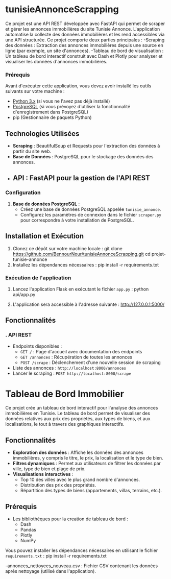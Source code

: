 # tunisieAnnonceScrapping
Ce projet est une API REST développée avec FastAPI qui permet de scraper et gérer les annonces immobilières du site Tunisie Annonce. L'application automatise la collecte des données immobilières et les rend accessibles via une API structurée.
Ce projet comporte deux parties principales :
-Scraping des données : Extraction des annonces immobilières depuis une source en ligne (par exemple, un site d'annonces).
-Tableau de bord de visualisation : Un tableau de bord interactif construit avec Dash et Plotly pour analyser et visualiser les données d'annonces immobilières.
### Prérequis
Avant d'exécuter cette application, vous devez avoir installé les outils suivants sur votre machine :
- [Python 3.x](https://www.python.org/downloads/) (si vous ne l'avez pas déjà installé)
- [PostgreSQL](https://www.postgresql.org/download/) (si vous prévoyez d'utiliser la fonctionnalité d'enregistrement dans PostgreSQL)
- pip (Gestionnaire de paquets Python)
## Technologies Utilisées

- **Scraping** : BeautifulSoup et Requests pour l'extraction des données à partir du site web.
- **Base de Données** : PostgreSQL pour le stockage des données des annonces.
- **API** : FastAPI  pour la gestion de l'API REST
  -
### Configuration

1. **Base de données PostgreSQL** :
   - Créez une base de données PostgreSQL appelée `tunisie_annonce`.
   - Configurez les paramètres de connexion dans le fichier `scraper.py` pour correspondre à votre installation de PostgreSQL.
   

## Installation et Exécution
1. Clonez ce dépôt sur votre machine locale :
    git clone https://github.com/BennourNour/tunisieAnnonceScrapping.git
    cd projet-tunisie-annonce
2. Installez les dépendances nécessaires :
    pip install -r requirements.txt
### Exécution de l'application

1. Lancez l'application Flask en exécutant le fichier `app.py` :
    python api/app.py

2. L'application sera accessible à l'adresse suivante :
    http://127.0.0.1:5000/

## Fonctionnalités
### . API REST
- Endpoints disponibles :
  - `GET /` : Page d'accueil avec documentation des endpoints
  - `GET /annonces` : Récupération de toutes les annonces
  - `POST /scrape` : Déclenchement d'une nouvelle session de scraping
 - Liste des annonces : `http://localhost:8000/annonces`
- Lancer le scraping : `POST http://localhost:8000/scrape`



# Tableau de Bord Immobilier

Ce projet crée un tableau de bord interactif pour l'analyse des annonces immobilières en Tunisie. Le tableau de bord permet de visualiser des données relatives aux prix des propriétés, aux types de biens, et aux localisations, le tout à travers des graphiques interactifs.

## Fonctionnalités

- **Exploration des données** : Affiche les données des annonces immobilières, y compris le titre, le prix, la localisation et le type de bien.
- **Filtres dynamiques** : Permet aux utilisateurs de filtrer les données par ville, type de bien et plage de prix.
- **Visualisations interactives** :
    - Top 10 des villes avec le plus grand nombre d'annonces.
    - Distribution des prix des propriétés.
    - Répartition des types de biens (appartements, villas, terrains, etc.).

## Prérequis
- Les bibliothèques pour la creation de tableau de bord  :
    - Dash
    - Pandas
    - Plotly
    - NumPy

Vous pouvez installer les dépendances nécessaires en utilisant le fichier `requirements.txt` :
pip install -r requirements.txt

-annonces_nettoyees_nouveau.csv : Fichier CSV contenant les données après nettoyage (utilisé dans l'application).
